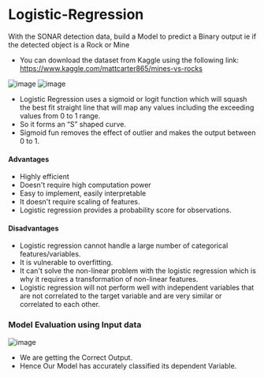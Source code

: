 # Logistic-Regression
With the SONAR detection data, build a  Model to predict a Binary output ie if the detected object is a Rock or Mine
<!-- - Link to medium blog: https://krantiwadmare10.medium.com/logistic-regression-in-machine-learning-f3a90c13bb41
 -->
- You can download the dataset from Kaggle using the following link: https://www.kaggle.com/mattcarter865/mines-vs-rocks

![image](https://user-images.githubusercontent.com/70027063/118864777-f2857000-b8fd-11eb-9533-80e0b8831027.png)
![image](https://user-images.githubusercontent.com/70027063/118900650-1d3bec80-b92f-11eb-8c7d-7c54c4a1b575.png)
- Logistic Regression uses a sigmoid or logit function which will squash the best fit straight line that will map any values including the exceeding values from 0 to 1 range. 
- So it forms an “S” shaped curve.
- Sigmoid fun removes the effect of outlier and makes the output between 0 to 1.

#### Advantages

- Highly efficient
- Doesn't require high computation power
- Easy to implement, easily interpretable
- It doesn't require scaling of features.
- Logistic regression provides a probability score for observations.

#### Disadvantages

- Logistic regression cannot handle a large number of categorical features/variables.
- It is vulnerable to overfitting.
- It can't solve the non-linear problem with the logistic regression which is why it requires a transformation of non-linear features.
- Logistic regression will not perform well with independent variables that are not correlated to the target variable and are very similar or correlated to each other.

### Model Evaluation using Input data

![image](https://user-images.githubusercontent.com/70027063/118900723-465c7d00-b92f-11eb-9ad3-1f2fa4b5c492.png)
- We are getting the Correct Output. 
- Hence Our Model has accurately classified its dependent Variable.


